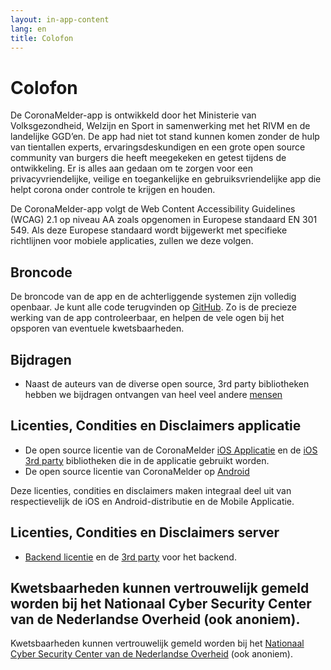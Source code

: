 ```yaml
---
layout: in-app-content
lang: en
title: Colofon
---
```


# Colofon

<p class="md-block-lead md-text-color-RO-donkerblauw" markdown="1">
    De CoronaMelder-app is ontwikkeld door het Ministerie van Volksgezondheid, Welzijn en Sport in samenwerking met het RIVM en de landelijke GGD’en. De app had niet tot stand kunnen komen zonder de hulp van tientallen experts, ervaringsdeskundigen en een grote open source community van burgers die heeft meegekeken en getest tijdens de ontwikkeling. Er is alles aan gedaan om te zorgen voor een privacyvriendelijke, veilige en toegankelijke en gebruiksvriendelijke app die helpt  corona onder controle te krijgen en houden.
</p>

De CoronaMelder-app volgt de Web Content Accessibility Guidelines (WCAG) 2.1 op niveau AA zoals opgenomen in Europese standaard EN 301 549. Als deze Europese standaard wordt bijgewerkt met specifieke richtlijnen voor mobiele applicaties, zullen we deze volgen.

## Broncode

De broncode van de app en de achterliggende systemen zijn volledig openbaar. Je kunt alle code terugvinden op <a target="_blank" href="https://github.com/minvws">GitHub</a>. Zo is de precieze werking van de app controleerbaar, en helpen de vele ogen bij het opsporen van eventuele kwetsbaarheden.

## Bijdragen

- Naast de auteurs van de diverse open source, 3rd party bibliotheken hebben we bijdragen ontvangen van heel veel andere <a target="_blank" href="https://github.com/minvws/nl-covid19-notification-app-design/blob/master/%E2%9D%A4%EF%B8%8F">mensen</a>

## Licenties, Condities en Disclaimers applicatie

- De open source licentie van de CoronaMelder <a target="_blank" href="https://github.com/minvws/nl-covid19-notification-app-ios/blob/master/LICENSES.md">iOS Applicatie</a> en de <a target="_blank" href="https://github.com/minvws/nl-covid19-notification-app-ios/tree/master/licenses">iOS 3rd party</a> bibliotheken die in de applicatie gebruikt worden.
- De open source licentie van CoronaMelder op <a target="_blank" href="https://github.com/minvws/nl-covid19-notification-app-android/blob/master/LICENSES.md">Android</a>

Deze licenties, condities en disclaimers maken integraal deel uit van respectievelijk de iOS en Android-distributie en de Mobile Applicatie.

## Licenties, Condities en Disclaimers server

- <a target="_blank" href="https://github.com/minvws/nl-covid19-notification-app-backend/blob/master/LICENSES.md">Backend licentie</a> en de <a target="_blank" href="https://github.com/minvws/nl-covid19-notification-app-backend/tree/master/LICENSE">3rd party</a> voor het backend.

## Kwetsbaarheden kunnen vertrouwelijk gemeld worden bij het Nationaal Cyber Security Center van de Nederlandse Overheid (ook anoniem).

Kwetsbaarheden kunnen vertrouwelijk gemeld worden bij het <a target="_blank" href="https://www.ncsc.nl/contact/kwetsbaarheid-melden" >Nationaal Cyber Security Center van de Nederlandse Overheid</a> (ook anoniem).